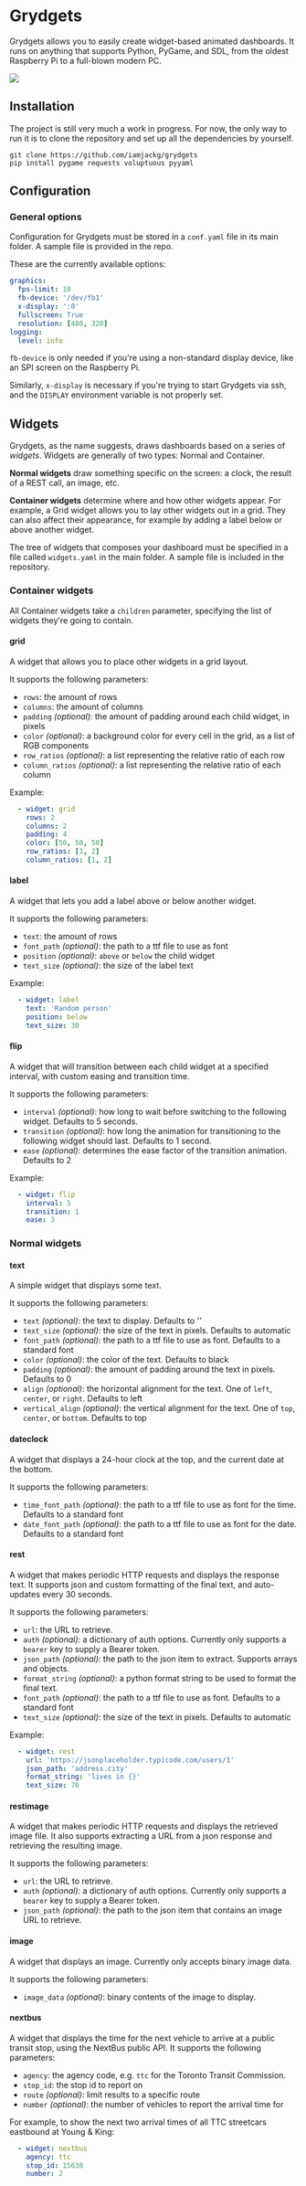 # Grydgets

Grydgets allows you to easily create widget-based animated dashboards.
It runs on anything that supports Python, PyGame, and SDL, from the oldest Raspberry Pi to a full-blown modern PC.

![](images/grydgets-window.png)

## Installation

The project is still very much a work in progress. For now, the only way to run it is to clone the repository and set up
all the dependencies by yourself.

```
git clone https://github.com/iamjackg/grydgets
pip install pygame requests voluptuous pyyaml
```

## Configuration

### General options

Configuration for Grydgets must be stored in a `conf.yaml` file in its main folder. A sample file is provided in the
repo.

These are the currently available options:

```yaml
graphics:
  fps-limit: 10
  fb-device: '/dev/fb1'
  x-display: ':0'
  fullscreen: True
  resolution: [480, 320]
logging:
  level: info
```

`fb-device` is only needed if you're using a non-standard display device, like an SPI screen on the Raspberry Pi.

Similarly, `x-display` is necessary if you're trying to start Grydgets via ssh, and the `DISPLAY` environment variable
is not properly set.

## Widgets

Grydgets, as the name suggests, draws dashboards based on a series of _widgets_. Widgets are generally of two types:
Normal and Container.

**Normal widgets** draw something specific on the screen: a clock, the result of a REST call, an image, etc.

**Container widgets** determine where and how other widgets appear. For example, a Grid widget allows you to lay other
widgets out in a grid. They can also affect their appearance, for example by adding a label below or above another
widget.

The tree of widgets that composes your dashboard must be specified in a file called `widgets.yaml` in the main folder. A
sample file is included in the repository.

### Container widgets

All Container widgets take a `children` parameter, specifying the list of widgets they're going to contain.

#### grid

A widget that allows you to place other widgets in a grid layout.

It supports the following parameters:

* `rows`: the amount of rows
* `columns`: the amount of columns
* `padding` _(optional)_: the amount of padding around each child widget, in pixels
* `color` _(optional)_: a background color for every cell in the grid, as a list of RGB components
* `row_ratios` _(optional)_: a list representing the relative ratio of each row
* `column_ratios` _(optional)_: a list representing the relative ratio of each column

Example:

```yaml
  - widget: grid
    rows: 2
    columns: 2
    padding: 4
    color: [50, 50, 50]
    row_ratios: [1, 2]
    column_ratios: [1, 2]
```

#### label

A widget that lets you add a label above or below another widget.

It supports the following parameters:

* `text`: the amount of rows
* `font_path` _(optional)_: the path to a ttf file to use as font
* `position` _(optional)_: `above` or `below` the child widget
* `text_size` _(optional)_: the size of the label text

Example:

```yaml
  - widget: label
    text: 'Random person'
    position: below
    text_size: 30
```

#### flip

A widget that will transition between each child widget at a specified interval, with custom easing and
transition time.

It supports the following parameters:

* `interval` _(optional)_: how long to wait before switching to the following widget. Defaults to 5 seconds.
* `transition` _(optional)_: how long the animation for transitioning to the following widget should last. Defaults to 1
second.
* `ease` _(optional)_: determines the ease factor of the transition animation. Defaults to 2

Example:

```yaml
  - widget: flip
    interval: 5
    transition: 1
    ease: 3
```

### Normal widgets

#### text

A simple widget that displays some text.

It supports the following parameters:

* `text` _(optional)_: the text to display. Defaults to ''
* `text_size` _(optional)_: the size of the text in pixels. Defaults to automatic
* `font_path` _(optional)_: the path to a ttf file to use as font. Defaults to a standard font
* `color` _(optional)_: the color of the text. Defaults to black
* `padding` _(optional)_: the amount of padding around the text in pixels. Defaults to 0
* `align` _(optional)_: the horizontal alignment for the text. One of `left`, `center`, or `right`. Defaults to left
* `vertical_align` _(optional)_: the vertical alignment for the text. One of `top`, `center`, or `bottom`. Defaults to
top

#### dateclock

A widget that displays a 24-hour clock at the top, and the current date at the bottom.

It supports the following parameters:

* `time_font_path` _(optional)_: the path to a ttf file to use as font for the time. Defaults to a standard font
* `date_font_path` _(optional)_: the path to a ttf file to use as font for the date. Defaults to a standard font

#### rest

A widget that makes periodic HTTP requests and displays the response text. It supports json and custom formatting of the final
text, and auto-updates every 30 seconds.

It supports the following parameters:

* `url`: the URL to retrieve.
* `auth` _(optional)_: a dictionary of auth options. Currently only supports a `bearer` key to supply a Bearer token.
* `json_path` _(optional)_: the path to the json item to extract. Supports arrays and objects.
* `format_string` _(optional)_: a python format string to be used to format the final text.
* `font_path` _(optional)_: the path to a ttf file to use as font. Defaults to a standard font
* `text_size` _(optional)_: the size of the text in pixels. Defaults to automatic

Example:

```yaml
  - widget: rest
    url: 'https://jsonplaceholder.typicode.com/users/1'
    json_path: 'address.city'
    format_string: 'lives in {}'
    text_size: 70
```

#### restimage

A widget that makes periodic HTTP requests and displays the retrieved image file.
It also supports extracting a URL from a json response and retrieving the resulting image.

It supports the following parameters:

* `url`: the URL to retrieve.
* `auth` _(optional)_: a dictionary of auth options. Currently only supports a `bearer` key to supply a Bearer token.
* `json_path` _(optional)_: the path to the json item that contains an image URL to retrieve.


#### image

A widget that displays an image. Currently only accepts binary image data.

It supports the following parameters:

* `image_data` _(optional)_: binary contents of the image to display.

#### nextbus

A widget that displays the time for the next vehicle to arrive at a public transit stop, using the NextBus public API. It supports the following parameters:

* `agency`: the agency code, e.g. `ttc` for the Toronto Transit Commission.
* `stop_id`: the stop id to report on
* `route` _(optional)_: limit results to a specific route
* `number` _(optional)_: the number of vehicles to report the arrival time for

For example, to show the next two arrival times of all TTC streetcars eastbound at Young & King:

```yaml
  - widget: nextbus
    agency: ttc
    stop_id: 15638
    number: 2
```
